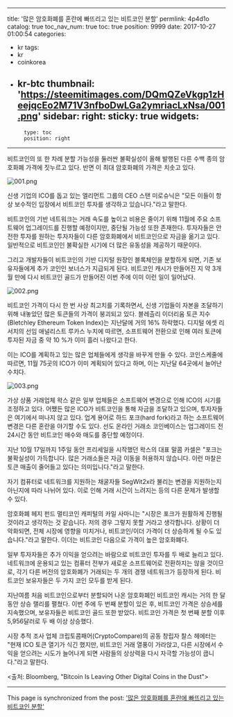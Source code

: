 
---
title: '많은 암호화폐를 혼란에 빠뜨리고 있는 비트코인 분할'
permlink: 4p4d1o
catalog: true
toc_nav_num: true
toc: true
position: 9999
date: 2017-10-27 01:00:54
categories:
- kr
tags:
- kr
- coinkorea
- kr-btc
thumbnail: 'https://steemitimages.com/DQmQZeVkgp1zHeejqcEo2M71V3nfboDwLGa2ymriacLxNsa/001.png'
sidebar:
    right:
        sticky: true
widgets:
    -
        type: toc
        position: right
---


비트코인의 또 한 차례 분할 가능성을 둘러싼 불확실성이 올해 발행된 다른 수백 종의 암호화폐 가격에 짓누르고 있다. 반면 이 최대 암호화폐의 가격은 치솟고 있다.

![001.png](https://steemitimages.com/DQmQZeVkgp1zHeejqcEo2M71V3nfboDwLGa2ymriacLxNsa/001.png)

신생 기업의 ICO를 돕고 있는 엘리먼트 그룹의 CEO 스탠 미로슈닉은 "모든 이들이 항상 보수적인 입장에서 비트코인 투자를 생각하고 있습니다."라고 말한다.

비트코인의 기반 네트워크는 거래 속도를 높이고 비용은 줄이기 위해 11월에 주요 소프트웨어 업그레이드를 진행할 예정이지만, 중단될 가능성 또한 존재한다. 투자자들은 안전한 투자를 원하는 투자자들이 다른 암호화폐에서 비트코인으로 자금을 옮기고 있다. 일반적으로 비트코인인 불확실한 시기에 더 많은 유동성을 제공하기 때문이다. 

그리고 개발자들이 비트코인의 기반 디지털 원장인 블록체인을 분할하게 되면, 기존 보유자들에게 추가 코인인 보너스가 지급되게 된다. 비트코인 캐시가 만들어진 지 약 3개월 만에 다시 비트코인 골드가 만들어진 이번 주에 이미 이런 일이 일어났다.

![002.png](https://steemitimages.com/DQmPZgodpd4bhVuhD4TsucNyjh6eJnGioBcsFRevwR5XZv9/002.png)

비트코인 가격이 다시 한 번 사상 최고치를 기록하면서, 신생 기업들이 자본을 조달하기 위해 내놓았던 많은 토큰들의 가격이 붕괴되고 있다.  블레츨리 이더리움 토큰 지수(Bletchley Ethereum Token Index)는 지난달에 거의 16% 하락했다.  디지털 에셋 리서치의 선임 애널리스트 루카스 누치에 따르면, 소프트웨어 전환으로 인해 여러 토큰에 투자된 자금 중 약 10 %가 이미 흘러 나왔다고 한다.

이는 ICO를 계획하고 있는 많은 업체들에게 생각을 바꾸게 만들 수 있다. 코인스케줄에 따르면, 11월 75곳의 ICO가 이미 계획되어 있다고 하며, 이는 지난달 64곳에서 늘어난 수치다. 

![003.png](https://steemitimages.com/DQmYo5wreysRWPWBbwJrQZ6ardKfBRFfuQ4AMxQGF2JtqkU/003.png)

가상 상품 거래업체 왁스 같은 일부 업체들은 소프트웨어 변경으로 인해 ICO의 시기를 조정하고 있다.  어쨌든 많은 ICO가 비트코인을 통해 자금을 조달하고 있으며, 투자자들은 여기에서 떠나지 않고 있다. 업계 용어로 하드 포크(hard fork)라고 하는 소프트웨어 변경은 다른 혼란을 야기할 수도 있다. 선도 온라인 거래소 코인베이스는 업그레이드 전 24시간 동안 비트코인 매수와 매도를 중단할 예정이다.

지난 10월 17일까지 1주일 동안 프리세일을 시작했던 왁스의 대표 말콤 카셀은 "포크는 불확실성이 가득합니다.  많은 거래소들은 자금 이동을 허용하지 않습니다. 이런 마찰은 토큰 매출이 줄어들고 있다는 의미입니다."라고 말한다.

자기 컴퓨터로 네트워크를 지원하는 채굴자들 SegWit2x라 불리는 변경을 지원하는지 아닌지에 따라 나뉘어 있다. 이로 인해 거래 시간이 느려지는 등의 다른 문제가 발생할 수 있다.

암호화폐 헤지 펀드 멀티코인 캐피털의 카일 사마니는 "시장은 포크가 원활하게 진행될 것이라고 생각하는 것 같습니다. 저의 경우 그렇지 못할 거라고 생각합니다. 상황이 더 악화되면,  전체 시장에 영향을 미치거나, 비트코인/이더 가격이 더 상승하게 될 수도 있습니다."라고 말한다.  이더는 비트코인 다음으로 가격이 높은 암호화폐다.

일부 투자자들은 추가 이익을 얻으려는 바람으로 비트코인 투자를 두 배로 늘리고 있다.  네트워크에 운용되고 있는 컴퓨터 전부가 새로운 소프트웨어로 전환하지는 않을 것이므로, 각기 다른 버전의 암호화폐가 거래되는 두 개의 경쟁 네트워크가 등장하게 된다. 비트코인 보유자들은 두 가지 코인 모두를 받게 된다.

지난여름 처음 비트코인으로부터 분할되어 나온 암호화폐인 비트코인 캐시는 거의 한 달 동안 상승 랠리를 펼쳤다.  이번 주에 두 번째 분할이 있은 후, 비트코인 가격은 상승세를 지속했으며, 보유자들은 비트코인 골드 또한 받았다.  비트코인 가격은 첫 번째 분할 이후 5,956달러로 두 배 이상 상승했다.

시장 추적 조사 업체 크립토콤패어(CryptoCompare)의 공동 창립자 찰스 헤에터는 "현재 ICO 토큰 열기가 식긴 했지만, 비트코인 거래 열풍이 가라앉고, 다른 시장에서 수익을 얻으려는 시도가 늘어나게 되면 사람들의 상상력을 다시 자극할 가능성이 큽니다."라고 말한다. 

<출처: Bloomberg, "Bitcoin Is Leaving Other Digital Coins in the Dust">

- - -

This page is synchronized from the post: ['많은 암호화폐를 혼란에 빠뜨리고 있는 비트코인 분할'](https://steemit.com/@pius.pius/4p4d1o)
